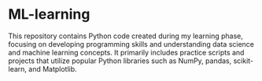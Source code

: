 # ML-learning
This repository contains Python code created during my learning phase, focusing on developing programming skills and understanding data science and machine learning concepts. It primarily includes practice scripts and projects that utilize popular Python libraries such as NumPy, pandas, scikit-learn, and Matplotlib.

